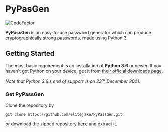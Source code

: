 # PyPasGen
![CodeFactor](https://www.codefactor.io/repository/github/elitejake/pypassgen/badge?s=be530c11c919e0528667025dca77e651afcc326f)

**PyPassGen** is an easy-to-use password generator which can produce [cryptographically strong passwords](https://docs.python.org/3/library/secrets.html), made using Python 3.

## Getting Started
The most basic requirement is an installation of **Python 3.6** or newer. If you haven't got Python on your device, get it from [their official downloads page](https://www.python.org/downloads/). 

*Note that Python 3.6's end of support is on 23<sup>rd</sup> December 2021.*

### Get PyPassGen
Clone the repository by 
```
git clone https://github.com/elitejake/PyPassGen.git
```
*or* download the zipped repository [here](https://github.com/elitejake/PyPassGen/archive/main.zip) and extract it.
